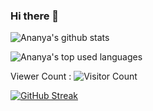 ### Hi there 👋

<!--
**ananya0809/ananya0809** is a ✨ _special_ ✨ repository because its `README.md` (this file) appears on your GitHub profile.

Here are some ideas to get you started:

- 🔭 I’m currently working on ...
- 🌱 I’m currently learning ...
- 👯 I’m looking to collaborate on ...
- 🤔 I’m looking for help with ...
- 💬 Ask me about ...
- 📫 How to reach me: ...
- 😄 Pronouns: ...
- ⚡ Fun fact: ...
-->
![Ananya's github stats](https://github-readme-stats.vercel.app/api?username=ananya0809&show_icons=true&count_private=true&show_icons=true&theme=tokyonight)

![Ananya's top used languages](https://github-readme-stats.vercel.app/api/top-langs/?username=ananya0809&layout=compact)

Viewer Count :
 ![Visitor Count](https://profile-counter.glitch.me/{ananya0809}/count.svg)

[![GitHub Streak](http://github-readme-streak-stats.herokuapp.com?user=ananya0809&theme=neon-dark&date_format=M%20j%5B%2C%20Y%5D)](https://git.io/streak-stats)
